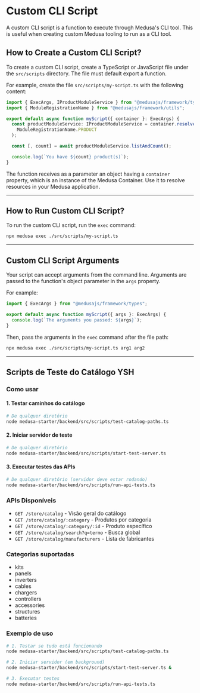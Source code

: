 # Custom CLI Script

A custom CLI script is a function to execute through Medusa's CLI tool. This is useful when creating custom Medusa tooling to run as a CLI tool.

## How to Create a Custom CLI Script?

To create a custom CLI script, create a TypeScript or JavaScript file under the `src/scripts` directory. The file must default export a function.

For example, create the file `src/scripts/my-script.ts` with the following content:

```ts title="src/scripts/my-script.ts"
import { ExecArgs, IProductModuleService } from "@medusajs/framework/types";
import { ModuleRegistrationName } from "@medusajs/framework/utils";

export default async function myScript({ container }: ExecArgs) {
  const productModuleService: IProductModuleService = container.resolve(
    ModuleRegistrationName.PRODUCT
  );

  const [, count] = await productModuleService.listAndCount();

  console.log(`You have ${count} product(s)`);
}
```

The function receives as a parameter an object having a `container` property, which is an instance of the Medusa Container. Use it to resolve resources in your Medusa application.

---

## How to Run Custom CLI Script?

To run the custom CLI script, run the `exec` command:

```bash
npx medusa exec ./src/scripts/my-script.ts
```

---

## Custom CLI Script Arguments

Your script can accept arguments from the command line. Arguments are passed to the function's object parameter in the `args` property.

For example:

```ts
import { ExecArgs } from "@medusajs/framework/types";

export default async function myScript({ args }: ExecArgs) {
  console.log(`The arguments you passed: ${args}`);
}
```

Then, pass the arguments in the `exec` command after the file path:

```bash
npx medusa exec ./src/scripts/my-script.ts arg1 arg2
```

---

## Scripts de Teste do Catálogo YSH

### Como usar

#### 1. Testar caminhos do catálogo

```bash
# De qualquer diretório
node medusa-starter/backend/src/scripts/test-catalog-paths.ts
```

#### 2. Iniciar servidor de teste

```bash
# De qualquer diretório
node medusa-starter/backend/src/scripts/start-test-server.ts
```

#### 3. Executar testes das APIs

```bash
# De qualquer diretório (servidor deve estar rodando)
node medusa-starter/backend/src/scripts/run-api-tests.ts
```

### APIs Disponíveis

- `GET /store/catalog` - Visão geral do catálogo
- `GET /store/catalog/:category` - Produtos por categoria
- `GET /store/catalog/:category/:id` - Produto específico
- `GET /store/catalog/search?q=termo` - Busca global
- `GET /store/catalog/manufacturers` - Lista de fabricantes

### Categorias suportadas

- kits
- panels
- inverters
- cables
- chargers
- controllers
- accessories
- structures
- batteries

### Exemplo de uso

```bash
# 1. Testar se tudo está funcionando
node medusa-starter/backend/src/scripts/test-catalog-paths.ts

# 2. Iniciar servidor (em background)
node medusa-starter/backend/src/scripts/start-test-server.ts &

# 3. Executar testes
node medusa-starter/backend/src/scripts/run-api-tests.ts
```
